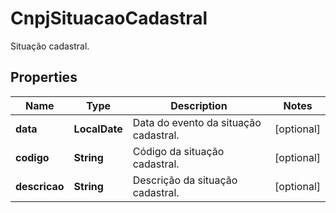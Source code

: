 

# CnpjSituacaoCadastral

Situação cadastral.

## Properties

| Name | Type | Description | Notes |
|------------ | ------------- | ------------- | -------------|
|**data** | **LocalDate** | Data do evento da situação cadastral. |  [optional] |
|**codigo** | **String** | Código da situação cadastral. |  [optional] |
|**descricao** | **String** | Descrição da situação cadastral. |  [optional] |



